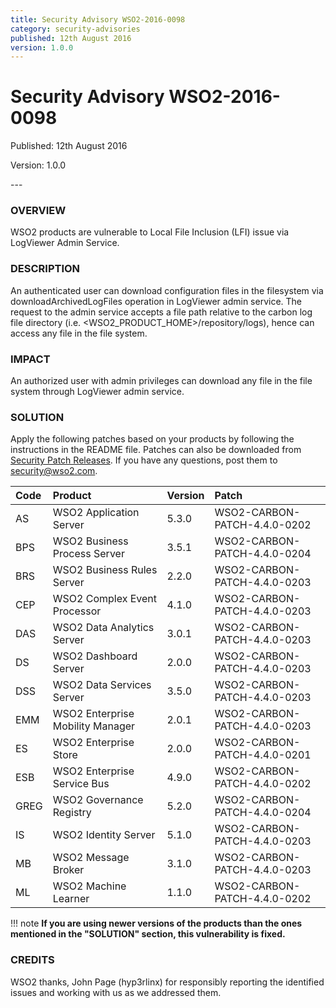 ```yaml
---
title: Security Advisory WSO2-2016-0098
category: security-advisories
published: 12th August 2016
version: 1.0.0
---
```


# Security Advisory WSO2-2016-0098

<p class="doc-version">Published: 12th August 2016</p>
<p class="doc-version">Version: 1.0.0</p>
---

### OVERVIEW
WSO2 products are vulnerable to Local File Inclusion (LFI) issue via LogViewer Admin Service.


### DESCRIPTION
An authenticated user can download configuration files in the filesystem via downloadArchivedLogFiles operation in LogViewer admin service. The request to the admin service accepts a file path relative to the carbon log file directory (i.e. <WSO2_PRODUCT_HOME\>/repository/logs), hence can access any file in the file system.


### IMPACT
An authorized user with admin privileges can download any file in the file system through LogViewer admin service.


### SOLUTION
Apply the following patches based on your products by following the instructions in the README file. Patches can also be downloaded from [Security Patch Releases](http://wso2.com/security-patch-releases/). If you have any questions, post them to <security@wso2.com>.


| **Code** | **Product** | **Version** | **Patch** |
| :--- | :------ | :------ | :---- |
| AS | WSO2 Application Server | 5.3.0 | WSO2-CARBON-PATCH-4.4.0-0202 | 
| BPS | WSO2 Business Process Server | 3.5.1 | WSO2-CARBON-PATCH-4.4.0-0204 |
| BRS | WSO2 Business Rules Server | 2.2.0 | WSO2-CARBON-PATCH-4.4.0-0203 |
| CEP | WSO2 Complex Event Processor | 4.1.0 | WSO2-CARBON-PATCH-4.4.0-0203 | 
| DAS | WSO2 Data Analytics Server | 3.0.1 | WSO2-CARBON-PATCH-4.4.0-0203 |
| DS | WSO2 Dashboard Server | 2.0.0 | WSO2-CARBON-PATCH-4.4.0-0203 |
| DSS | WSO2 Data Services Server | 3.5.0 | WSO2-CARBON-PATCH-4.4.0-0203 |
| EMM | WSO2 Enterprise Mobility Manager | 2.0.1 | WSO2-CARBON-PATCH-4.4.0-0203 |
| ES | WSO2 Enterprise Store | 2.0.0 | WSO2-CARBON-PATCH-4.4.0-0201 |
| ESB | WSO2 Enterprise Service Bus | 4.9.0 | WSO2-CARBON-PATCH-4.4.0-0202 |
| GREG | WSO2 Governance Registry | 5.2.0 | WSO2-CARBON-PATCH-4.4.0-0204 |
| IS | WSO2 Identity Server | 5.1.0 | WSO2-CARBON-PATCH-4.4.0-0203 |
| MB | WSO2 Message Broker | 3.1.0 | WSO2-CARBON-PATCH-4.4.0-0203 |
| ML | WSO2 Machine Learner | 1.1.0 | WSO2-CARBON-PATCH-4.4.0-0202 |


!!! note
    **If you are using newer versions of the products than the ones mentioned in the "SOLUTION" section, this vulnerability is fixed.**


### CREDITS
WSO2 thanks, John Page (hyp3rlinx)  for responsibly reporting the identified issues and working with us as we addressed them.
